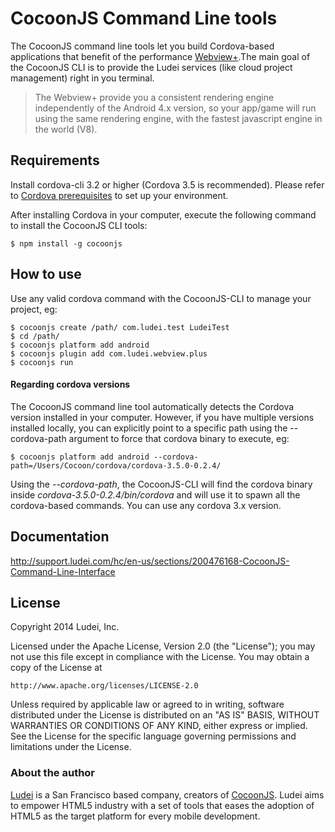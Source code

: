 # CocoonJS Command Line tools #

The CocoonJS command line tools let you build Cordova-based applications that benefit of the performance [Webview+](http://support.ludei.com/hc/en-us/articles/201952993).The main goal of the CocoonJS CLI is to provide the Ludei services (like cloud project management) right in you terminal.


> The Webview+ provide you a consistent rendering engine independently of the Android 4.x version, so your app/game will run using the same rendering engine, with the fastest javascript engine in the world (V8).

## Requirements ##
Install cordova-cli 3.2 or higher (Cordova 3.5 is recommended). Please refer to [Cordova prerequisites](https://github.com/apache/cordova-cli#requirements) to set up your environment.

After installing Cordova in your computer, execute the following command to install the CocoonJS CLI tools:

```
$ npm install -g cocoonjs
```

## How to use ##

Use any valid cordova command with the CocoonJS-CLI to manage your project, eg:

```
$ cocoonjs create /path/ com.ludei.test LudeiTest
$ cd /path/
$ cocoonjs platform add android
$ cocoonjs plugin add com.ludei.webview.plus
$ cocoonjs run
```

#### Regarding cordova versions ####

The CocoonJS command line tool automatically detects the Cordova version installed in your computer. However, if you have multiple versions installed locally, you can explicitly point to a specific path using the --cordova-path argument to force that cordova binary to execute, eg:


```
$ cocoonjs platform add android --cordova-path=/Users/Cocoon/cordova/cordova-3.5.0-0.2.4/
```
Using the *--cordova-path*, the CocoonJS-CLI will find the cordova binary inside *cordova-3.5.0-0.2.4/bin/cordova* and will use it to spawn all the cordova-based commands. You can use any cordova 3.x version.


Documentation
----
http://support.ludei.com/hc/en-us/sections/200476168-CocoonJS-Command-Line-Interface

License
----
Copyright 2014 Ludei, Inc.

Licensed under the Apache License, Version 2.0 (the "License");
you may not use this file except in compliance with the License.
You may obtain a copy of the License at

    http://www.apache.org/licenses/LICENSE-2.0

Unless required by applicable law or agreed to in writing, software
distributed under the License is distributed on an "AS IS" BASIS,
WITHOUT WARRANTIES OR CONDITIONS OF ANY KIND, either express or implied.
See the License for the specific language governing permissions and
limitations under the License.

### About the author ###

[Ludei](http://www.ludei.com) is a San Francisco based company, creators of [CocoonJS](https://www.ludei.com/cocoonjs/). Ludei aims to empower HTML5 industry with a set of tools that eases the adoption of HTML5 as the target platform for every mobile development.

